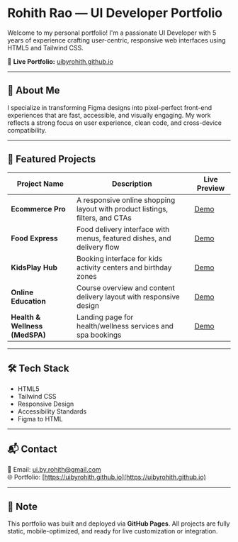 # Rohith Rao — UI Developer Portfolio

Welcome to my personal portfolio! I'm a passionate UI Developer with 5 years of experience crafting user-centric, responsive web interfaces using HTML5 and Tailwind CSS.

🚀 **Live Portfolio:** [uibyrohith.github.io](https://uibyrohith.github.io)

---

## 🧩 About Me

I specialize in transforming Figma designs into pixel-perfect front-end experiences that are fast, accessible, and visually engaging. My work reflects a strong focus on user experience, clean code, and cross-device compatibility.

---

## 📁 Featured Projects

| Project Name       | Description                                        | Live Preview |
|--------------------|----------------------------------------------------|--------------|
| **Ecommerce Pro**  | A responsive online shopping layout with product listings, filters, and CTAs | [Demo](https://tailwind-templates-red.vercel.app/ecommerce/) |
| **Food Express**   | Food delivery interface with menus, featured dishes, and delivery flow        | [Demo](https://tailwind-templates-red.vercel.app/FoodExpress/) |
| **KidsPlay Hub**   | Booking interface for kids activity centers and birthday zones                | [Demo](https://tailwind-templates-red.vercel.app/KidsPlay/) |
| **Online Education** | Course overview and content delivery layout with responsive design         | [Demo](https://tailwind-templates-red.vercel.app/education/) |
| **Health & Wellness (MedSPA)** | Landing page for health/wellness services and spa bookings    | [Demo](https://tailwind-templates-red.vercel.app/MedSPA/) |

---

## 🛠 Tech Stack

- HTML5
- Tailwind CSS
- Responsive Design
- Accessibility Standards
- Figma to HTML

---

## 📬 Contact

📧 Email: ui.by.rohith@gmail.com  
🌐 Portfolio: [https://uibyrohith.github.io](https://uibyrohith.github.io)

---

## 📌 Note

This portfolio was built and deployed via **GitHub Pages**. All projects are fully static, mobile-optimized, and ready for live customization or integration.

